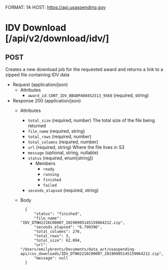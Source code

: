 FORMAT: 1A
HOST: https://api.usaspending.gov

# IDV Download [/api/v2/download/idv/]

## POST

Creates a new download job for the requested award and returns a link to a zipped file containing IDV data

+ Request (application/json)
    + Attributes
        + `award_id`: `CONT_IDV_BBGBPA08452513_9568` (required, string)
+ Response 200 (application/json)
    + Attributes
        + `total_size` (required, number)
            The total size of the file being returned
        + `file_name` (required, string)
        + `total_rows` (required, number)
        + `total_columns` (required, number)
        + `url` (required, string)
            Where the file lives in S3
        + `message` (optional, string, nullable)
        + `status` (required, enum[string])
            + Members
                + `ready`
                + `running`
                + `finished`
                + `failed`
        + `seconds_elapsed` (required, string)
    + Body
    
            {
                "status": "finished",
                "file_name": "IDV_DTNH2216C00007_20190905145159064212.zip",
                "seconds_elapsed": "6.799396",
                "total_columns": 276,
                "total_rows": 3,
                "total_size": 62.094,
                "url": "/Users/emilybrents/Documents/data_act/usaspending-api/csv_downloads/IDV_DTNH2216C00007_20190905145159064212.zip",
                "message": null
            }


